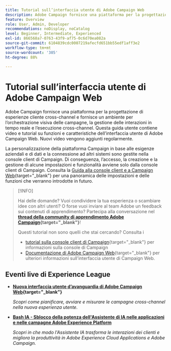 ```yaml
---
title: Tutorial sull’interfaccia utente di Adobe Campaign Web
description: Adobe Campaign fornisce una piattaforma per la progettazione di esperienze cliente cross-channel e fornisce un ambiente per l’orchestrazione visiva delle campagne, la gestione delle interazioni in tempo reale e l’esecuzione cross-channel. Questa guida utente contiene video e tutorial sulle funzioni e caratteristiche dell’interfaccia utente di Adobe Campaign Web.
feature: Overview
role: User, Admin, Developer
recommendations: noDisplay, noCatalog
level: Beginner, Intermediate, Experienced
exl-id: 866568a7-0763-43f9-af75-0c6d70ea082a
source-git-commit: 6104839cdc0007219afecfd651bb55edf1aff3e2
workflow-type: tm+mt
source-wordcount: '305'
ht-degree: 88%

---
```


# Tutorial sull’interfaccia utente di Adobe Campaign Web

Adobe Campaign fornisce una piattaforma per la progettazione di esperienze cliente cross-channel e fornisce un ambiente per l’orchestrazione visiva delle campagne, la gestione delle interazioni in tempo reale e l’esecuzione cross-channel. Questa guida utente contiene video e tutorial su funzioni e caratteristiche dell’interfaccia utente di Adobe Campaign Web. Nuovi video vengono aggiunti regolarmente.

La personalizzazione della piattaforma Campaign in base alle esigenze aziendali e di dati e la connessione ad altri sistemi sono gestite nella console client di Campaign. Di conseguenza, l’accesso, la creazione e la gestione di alcune impostazioni e funzionalità avviene solo dalla console client di Campaign. Consulta la [Guida alla console client e a Campaign Web](https://experienceleague.adobe.com/docs/campaign-web/v8/start/capability-matrix.html?lang=it){target="_blank"} per una panoramica delle impostazioni e delle funzioni che verranno introdotte in futuro.

>[!INFO]
> 
> Hai delle domande? Vuoi condividere la tua esperienza o scambiare idee con altri utenti? O forse vuoi inviare al team Adobe un feedback sui contenuti di apprendimento? Partecipa alla conversazione nel **[thread della community di apprendimento Adobe Campaign](https://experienceleaguecommunities.adobe.com:443/t5/adobe-campaign-classic/join-the-discussion-on-adobe-campaign-learning/td-p/419096){target="_blank"}**!
>
>
> Questi tutorial non sono quelli che stai cercando?
> Consulta i
> 
> * [tutorial sulla console client di Campaign](https://experienceleague.adobe.com/docs/campaign-learn/tutorials/overview.html?lang=it){target="_blank"} per informazioni sulla console di Campaign
> * [Documentazione di Adobe Campaign Web](https://experienceleague.adobe.com/docs/campaign-web/v8/campaign-web-home.html?lang=it){target="_blank"} per ulteriori informazioni sull’interfaccia utente di Campaign Web.

<div id="recs-overview-body-1"></div>
<div id="recs-overview-body-2"></div>
<div id="recs-overview-body-3"></div>
<div id="recs-overview-body-4"></div>
<div id="recs-overview-body-5"></div>
<div id="recs-overview-body-6"></div>

<div id="staff-picks-section">
</div>

## Eventi live di Experience League

* **[Nuova interfaccia utente d’avanguardia di Adobe Campaign Web](https://experienceleague.adobe.com/docs/events/experience-league-live-recordings/episodes/exl-live-episode-02-29-24.html?lang=it){target="_blank"}**

  *Scopri come pianificare, avviare e misurare le campagne cross-channel nella nuova esperienza utente.*

* **[Bash IA - Sblocco della potenza dell&#39;Assistente di IA nelle applicazioni e nelle campagne Adobe Experience Platform](https://experienceleague.adobe.com/en/docs/events/experience-league-live-recordings/episodes/exl-live-episode-09-26-24)**

  *Scopri in che modo l&#39;Assistente IA trasforma le interazioni dei clienti e migliora la produttività in Adobe Experience Cloud Applications e Adobe Campaign.*

